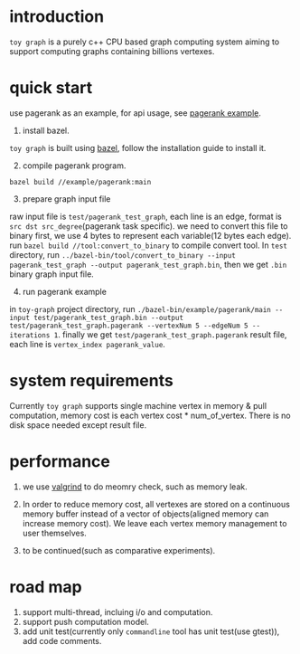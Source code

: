 # introduction

`toy graph` is a purely c++ CPU based graph computing system aiming to support
computing graphs containing billions vertexes.

# quick start

use pagerank as an example, for api usage, see [pagerank example](https://github.com/suiyuan2009/toy-graph/blob/master/example/pagerank/main.cc).

1. install bazel.

`toy graph` is built using [bazel](https://bazel.build/versions/master/docs/install.html),
follow the installation guide to install it.

2. compile pagerank program.

`bazel build //example/pagerank:main`

3. prepare graph input file

raw input file is `test/pagerank_test_graph`, each line is an edge, format is
`src dst src_degree`(pagerank task specific). we need to convert this file to
binary first, we use 4 bytes to represent each variable(12 bytes each edge). run
`bazel build //tool:convert_to_binary` to compile convert tool. In `test`
directory, run `../bazel-bin/tool/convert_to_binary --input pagerank_test_graph
--output pagerank_test_graph.bin`, then we get `.bin` binary graph input file.

4. run pagerank example

in `toy-graph` project directory, run `./bazel-bin/example/pagerank/main --input
test/pagerank_test_graph.bin --output test/pagerank_test_graph.pagerank
--vertexNum 5 --edgeNum 5 --iterations 1`. finally we get
`test/pagerank_test_graph.pagerank` result file, each line is
`vertex_index pagerank_value`.

# system requirements

Currently `toy graph` supports single machine vertex in memory & pull
computation, memory cost is each vertex cost * num_of_vertex. There is no disk
space needed except result file.

# performance

1. we use [valgrind](http://valgrind.org/docs/manual/quick-start.html) to do
meomry check, such as memory leak.

2. In order to reduce memory cost, all vertexes are stored on a continuous memory
buffer instead of a vector of objects(aligned memory can increase memory cost).
We leave each vertex memory management to user themselves.

3. to be continued(such as comparative experiments).

# road map

1. support multi-thread, incluing i/o and computation.
2. support push computation model.
3. add unit test(currently only `commandline` tool has unit test(use gtest)),
  add code comments.
